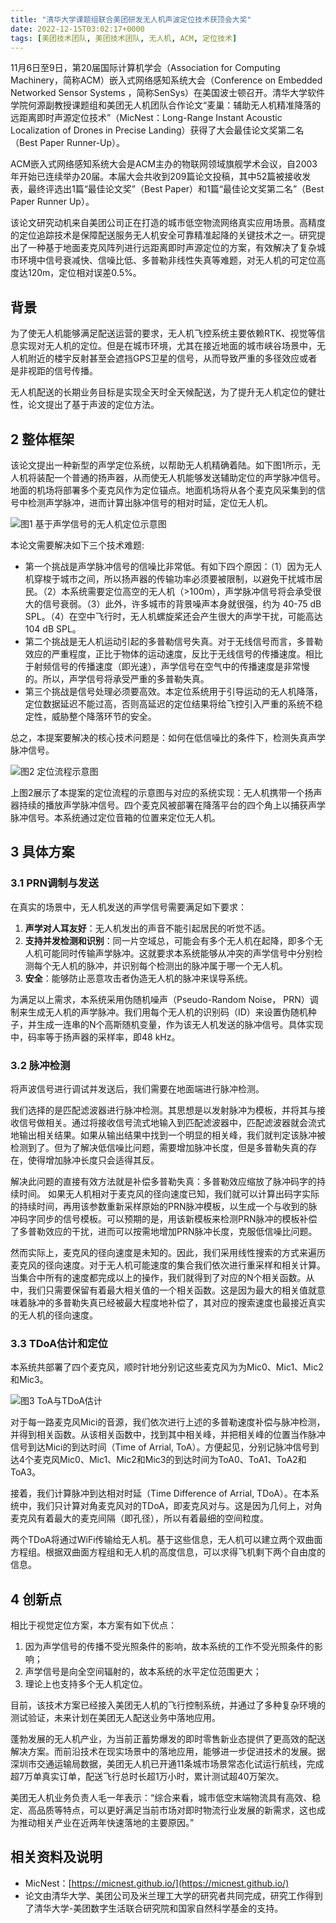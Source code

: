 ```yaml
---
title: "清华大学课题组联合美团研发无人机声波定位技术获顶会大奖"
date: 2022-12-15T03:02:17+0000
tags: [美团技术团队, 美团技术团队, 无人机, ACM, 定位技术]
---
```


11月6日至9日，第20届国际计算机学会（Association for Computing Machinery，简称ACM）嵌入式网络感知系统大会（Conference on Embedded Networked Sensor Systems ，简称SenSys）在美国波士顿召开。清华大学软件学院何源副教授课题组和美团无人机团队合作论文“麦巢：辅助无人机精准降落的远距离即时声源定位技术”（MicNest：Long\-Range Instant Acoustic Localization of Drones in Precise Landing）获得了大会最佳论文奖第二名（Best Paper Runner\-Up）。


ACM嵌入式网络感知系统大会是ACM主办的物联网领域旗舰学术会议，自2003年开始已连续举办20届。本届大会共收到209篇论文投稿，其中52篇被接收发表，最终评选出1篇“最佳论文奖”（Best Paper）和1篇“最佳论文奖第二名”（Best Paper Runner Up）。



该论文研究动机来自美团公司正在打造的城市低空物流网络真实应用场景。高精度的定位追踪技术是保障配送服务无人机安全可靠精准起降的关键技术之一。研究提出了一种基于地面麦克风阵列进行远距离即时声源定位的方案，有效解决了复杂城市环境中信号衰减快、信噪比低、多普勒非线性失真等难题，对无人机的可定位高度达120m，定位相对误差0.5%。



## 背景


为了使无人机能够满足配送运营的要求，无人机飞控系统主要依赖RTK、视觉等信息实现对无人机的定位。但是在城市环境，尤其在接近地面的城市峡谷场景中，无人机附近的楼宇反射甚至会遮挡GPS卫星的信号，从而导致严重的多径效应或者是非视距的信号传播。



无人机配送的长期业务目标是实现全天时全天候配送，为了提升无人机定位的健壮性，论文提出了基于声波的定位方法。



## 2 整体框架


该论文提出一种新型的声学定位系统，以帮助无人机精确着陆。如下图1所示，无人机将装配一个普通的扬声器，从而使无人机能够发送辅助定位的声学脉冲信号。地面的机场将部署多个麦克风作为定位锚点。地面机场将从各个麦克风采集到的信号中检测声学脉冲，进而计算出脉冲信号的相对时延，定位无人机。



![图1 基于声学信号的无人机定位示意图](https://p0.meituan.net/travelcube/66ba8054815ed32ef2c56f006fbc7bc032485.png)



本论文需要解决如下三个技术难题:



* 第一个挑战是声学脉冲信号的信噪比非常低。有如下四个原因：（1）因为无人机穿梭于城市之间，所以扬声器的传输功率必须要被限制，以避免干扰城市居民。（2）本系统需要定位高空的无人机（\>100m），声学脉冲信号将会承受很大的信号衰弱。（3）此外，许多城市的背景噪声本身就很强，约为 40\-75 dB SPL。（4）在空中飞行时，无人机螺旋桨还会产生很大的声学干扰，可能高达104 dB SPL。
* 第二个挑战是无人机运动引起的多普勒信号失真。对于无线信号而言，多普勒效应的严重程度，正比于物体的运动速度，反比于无线信号的传播速度。相比于射频信号的传播速度（即光速），声学信号在空气中的传播速度是非常慢的。所以，声学信号将承受严重的多普勒失真。
* 第三个挑战是信号处理必须要高效。本定位系统用于引导运动的无人机降落，定位数据延迟不能过高，否则高延迟的定位结果将给飞控引入严重的系统不稳定性，威胁整个降落环节的安全。


总之，本提案要解决的核心技术问题是：如何在低信噪比的条件下，检测失真声学脉冲信号。



![图2 定位流程示意图](https://p0.meituan.net/travelcube/7fafc991e68eeda7465d31cfedba1946424316.png)



上图2展示了本提案的定位流程的示意图与对应的系统实现：无人机携带一个扬声器持续的播放声学脉冲信号。四个麦克风被部署在降落平台的四个角上以捕获声学脉冲信号。本系统通过定位音箱的位置来定位无人机。



## 3 具体方案


### 3.1 PRN调制与发送


在真实的场景中，无人机发送的声学信号需要满足如下要求：



1. **声学对人耳友好**：无人机发出的声音不能引起居民的听觉不适。
2. **支持并发检测和识别**：同一片空域总，可能会有多个无人机在起降，即多个无人机可能同时传输声学脉冲。这就要求本系统能够从冲突的声学信号中分别检测每个无人机的脉冲，并识别每个检测出的脉冲属于哪一个无人机。
3. **安全**：能够防止恶意攻击者伪造无人机的脉冲来误导系统。


为满足以上需求，本系统采用伪随机噪声（Pseudo\-Random Noise， PRN）调制来生成无人机的声学脉冲。我们用每个无人机的识别码（ID）来设置伪随机种子，并生成一连串的N个高斯随机变量，作为该无人机发送的脉冲信号。具体实现中，码率等于扬声器的采样率，即48 kHz。



### 3.2 脉冲检测


将声波信号进行调试并发送后，我们需要在地面端进行脉冲检测。



我们选择的是匹配滤波器进行脉冲检测。其思想是以发射脉冲为模板，并将其与接收信号做相关。通过将接收信号流式地输入到匹配滤波器中，匹配滤波器就会流式地输出相关结果。如果从输出结果中找到一个明显的相关峰，我们就判定该脉冲被检测到了。但为了解决低信噪比问题，需要增加脉冲长度，但是多普勒失真的存在，使得增加脉冲长度只会适得其反。



解决此问题的直接有效方法就是补偿多普勒失真：多普勒效应缩放了脉冲码字的持续时间。 如果无人机相对于麦克风的径向速度已知，我们就可以计算出码字实际的持续时间，再用该参数重新采样原始的PRN脉冲模板，以生成一个与收到的脉冲码字同步的信号模板。可以预期的是，用该新模板来检测PRN脉冲的模板补偿了多普勒效应的干扰，进而可以按需地增加PRN脉冲长度，克服低信噪比问题。



然而实际上，麦克风的径向速度是未知的。因此，我们采用线性搜索的方式来遍历麦克风的径向速度。对于无人机可能速度的集合我们依次进行重采样和相关计算。当集合中所有的速度都完成以上的操作，我们就得到了对应的N个相关函数。从中，我们只需要保留有着最大相关值的一个相关函数。这是因为最大的相关值就意味着脉冲的多普勒失真已经被最大程度地补偿了，其对应的搜索速度也最接近真实的无人机的径向速度。



### 3.3 TDoA估计和定位


本系统共部署了四个麦克风，顺时针地分别记这些麦克风为为Mic0、Mic1、Mic2和Mic3。



![图3 ToA与TDoA估计](https://p0.meituan.net/travelcube/b5ae1095d217f6fb65d6751e2b29df0426129.png)



对于每一路麦克风Mici的音源，我们依次进行上述的多普勒速度补偿与脉冲检测，并得到相关函数。从该相关函数中，找到其中相关峰，并把相关峰的位置当作脉冲信号到达Mici的到达时间（Time of Arrial, ToA）。方便起见，分别记脉冲信号到达4个麦克风Mic0、Mic1、Mic2和Mic3的到达时间为ToA0、ToA1、ToA2和ToA3。



接着，我们计算脉冲到达相对时延（Time Difference of Arrial, TDoA）。在本系统中，我们只计算对角麦克风对的TDoA，即麦克风对与。这是因为几何上，对角麦克风有着最大的麦克间隔（即孔径），所以有着最细的空间粒度。



两个TDoA将通过WiFi传输给无人机。基于这些信息，无人机可以建立两个双曲面方程组。根据双曲面方程组和无人机的高度信息，可以求得飞机剩下两个自由度的信息。



## 4 创新点


相比于视觉定位方案，本方案有如下优点：



1. 因为声学信号的传播不受光照条件的影响，故本系统的工作不受光照条件的影响；
2. 声学信号是向全空间辐射的，故本系统的水平定位范围更大；
3. 理论上也支持多个无人机定位。


目前，该技术方案已经接入美团无人机的飞行控制系统，并通过了多种复杂环境的测试验证，未来计划在美团无人配送业务中落地应用。



蓬勃发展的无人机产业，为当前正蓄势爆发的即时零售新业态提供了更高效的配送解决方案。而前沿技术在现实场景中的落地应用，能够进一步促进技术的发展。据深圳市交通运输局数据，美团无人机已开通11条城市场景常态化试运行航线，完成超7万单真实订单，配送飞行总时长超1万小时，累计测试超40万架次。



美团无人机业务负责人毛一年表示：“综合来看，城市低空末端物流具有高效、稳定、高品质等特点，可以更好满足当前市场对即时物流行业发展的新需求，这也成为推动相关产业在近两年快速落地的主要原因。”



## 相关资料及说明


* MicNest：[https://micnest.github.io/](https://micnest.github.io/)
* 论文由清华大学、美团公司及米兰理工大学的研究者共同完成，研究工作得到了清华大学\-美团数字生活联合研究院和国家自然科学基金的支持。




